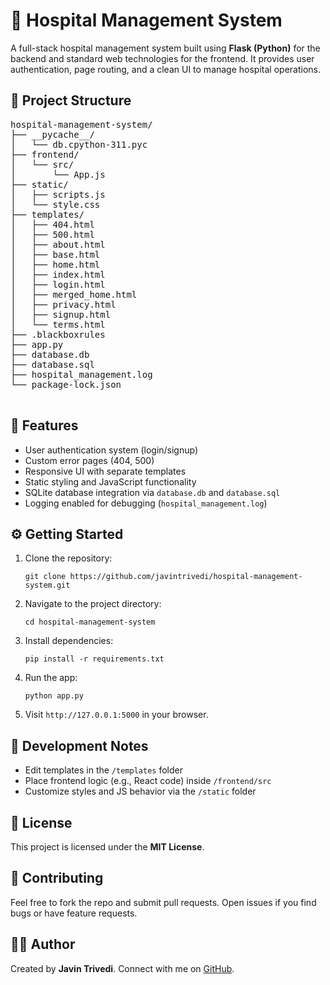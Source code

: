   <h1>🏥 Hospital Management System</h1>

  <p>A full-stack hospital management system built using <strong>Flask (Python)</strong> for the backend and standard web technologies for the frontend. It provides user authentication, page routing, and a clean UI to manage hospital operations.</p>

  <h2>📁 Project Structure</h2>
  <pre>
hospital-management-system/
├── __pycache__/
│   └── db.cpython-311.pyc
├── frontend/
│   └── src/
│       └── App.js
├── static/
│   ├── scripts.js
│   └── style.css
├── templates/
│   ├── 404.html
│   ├── 500.html
│   ├── about.html
│   ├── base.html
│   ├── home.html
│   ├── index.html
│   ├── login.html
│   ├── merged_home.html
│   ├── privacy.html
│   ├── signup.html
│   └── terms.html
├── .blackboxrules
├── app.py
├── database.db
├── database.sql
├── hospital_management.log
└── package-lock.json
  </pre>

  <h2>🚀 Features</h2>
  <ul>
    <li>User authentication system (login/signup)</li>
    <li>Custom error pages (404, 500)</li>
    <li>Responsive UI with separate templates</li>
    <li>Static styling and JavaScript functionality</li>
    <li>SQLite database integration via <code>database.db</code> and <code>database.sql</code></li>
    <li>Logging enabled for debugging (<code>hospital_management.log</code>)</li>
  </ul>

  <h2>⚙️ Getting Started</h2>
  <ol>
    <li>Clone the repository:
      <pre><code>git clone https://github.com/javintrivedi/hospital-management-system.git</code></pre>
    </li>
    <li>Navigate to the project directory:
      <pre><code>cd hospital-management-system</code></pre>
    </li>
    <li>Install dependencies:
      <pre><code>pip install -r requirements.txt</code></pre>
    </li>
    <li>Run the app:
      <pre><code>python app.py</code></pre>
    </li>
    <li>Visit <code>http://127.0.0.1:5000</code> in your browser.</li>
  </ol>

  <h2>🧪 Development Notes</h2>
  <ul>
    <li>Edit templates in the <code>/templates</code> folder</li>
    <li>Place frontend logic (e.g., React code) inside <code>/frontend/src</code></li>
    <li>Customize styles and JS behavior via the <code>/static</code> folder</li>
  </ul>

  <h2>📄 License</h2>
  <p>This project is licensed under the <strong>MIT License</strong>.</p>

  <h2>🤝 Contributing</h2>
  <p>Feel free to fork the repo and submit pull requests. Open issues if you find bugs or have feature requests.</p>

  <h2>👨‍💻 Author</h2>
  <p>Created by <strong>Javin Trivedi</strong>. Connect with me on <a href="https://github.com/javintrivedi">GitHub</a>.</p>

</body>
</html>
